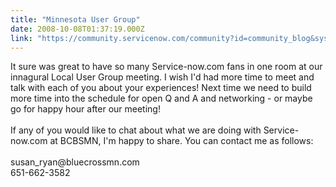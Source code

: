 ```yaml
---
title: "Minnesota User Group"
date: 2008-10-08T01:37:19.000Z
link: "https://community.servicenow.com/community?id=community_blog&sys_id=fc2e266ddbd0dbc01dcaf3231f96196d"
---
```

<p>It sure was great to have so many Service-now.com fans in one room at our innagural Local User Group meeting. I wish I'd had more time to meet and talk with each of you about your experiences! Next time we need to build more time into the schedule for open Q and A and networking - or maybe go for happy hour after our meeting!<br /><br />If any of you would like to chat about what we are doing with Service-now.com at BCBSMN, I'm happy to share. You can contact me as follows:<br /><br />susan_ryan@bluecrossmn.com<br />651-662-3582</p>